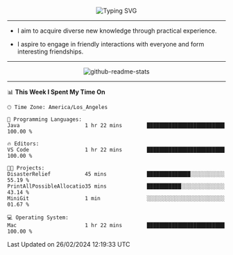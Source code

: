 <p align="center">
  <img src="https://readme-typing-svg.demolab.com?font=Fira+Code&weight=500&size=32&duration=2500&pause=1600&center=true&vCenter=true&random=false&width=1024&height=64&lines=Hi+there+%F0%9F%91%8B;I'm+delighted+you+could+make+it+here+%F0%9F%8E%89;I'm+Harry%2C+a+college+student+still+finding+my+way" alt="Typing SVG" />
</p>


---


- I aim to acquire diverse new knowledge through practical experience.

- I aspire to engage in friendly interactions with everyone and form interesting friendships.


---


<p align="center">
  <img src="https://github-readme-stats.vercel.app/api?username=Harry-Jing&show_icons=true" alt="github-readme-stats"/>
</p>


---

<!--START_SECTION:waka-->
📊 **This Week I Spent My Time On** 

```text
🕑︎ Time Zone: America/Los_Angeles

💬 Programming Languages: 
Java                     1 hr 22 mins        █████████████████████████   100.00 % 

🔥 Editors: 
VS Code                  1 hr 22 mins        █████████████████████████   100.00 % 

🐱‍💻 Projects: 
DisasterRelief           45 mins             ██████████████░░░░░░░░░░░   55.19 % 
PrintAllPossibleAllocatio35 mins             ███████████░░░░░░░░░░░░░░   43.14 % 
MiniGit                  1 min               ░░░░░░░░░░░░░░░░░░░░░░░░░   01.67 % 

💻 Operating System: 
Mac                      1 hr 22 mins        █████████████████████████   100.00 % 
```


 Last Updated on 26/02/2024 12:19:33 UTC
<!--END_SECTION:waka-->

